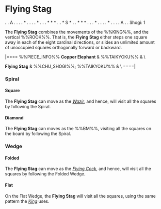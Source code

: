 # Flying Stag

<div class = "movement">
. . A . .
. . * . .
. . * . .
. * * * .
. * S * .
. * * * .
. . * . .
. . * . .
. . A . .
Shogi: 1
</div>

The **Flying Stag** combines the movements of the %%KING%%, and
the vertical %%ROOK%%. That is, the **Flying Stag** either steps
one square away in each of the eight cardinal directions, or slides
an unlimited amount of unoccupied squares orthogonally forward
or backward.

|====
%%PIECE_INFO%%
  **Copper Elephant**
& %%TAIKYOKU%%
& \\

  **Flying Stag**
& %%CHU_SHOGI%%; %%TAIKYOKU%%
& \\
====|

### Spiral

#### Square

The **Flying Stag** can move as the [*Wazir*](wazir.html), and hence,
will visit all the squares by following the Spiral.

#### Diamond

The **Flying Stag** can moves as the %%BM%%, visiting all the squares
on the board by following the Spiral.

### Wedge

#### Folded

The **Flying Stag** can move as the [*Flying Cock*](flying_cock.html),
and hence, will visit all the squares by following the Folded Wedge.

#### Flat

On the Flat Wedge, the **Flying Stag** will visit all the squares, using
the same pattern the [*King*](king.html) uses.
